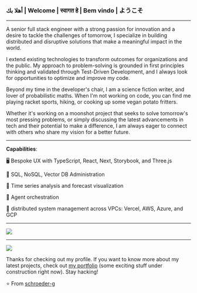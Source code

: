 
### أهلا بك | Welcome | स्वागत हे  | Bem vindo | ようこそ  


----

A senior full stack engineer with a strong passion for innovation and a desire to tackle the challenges of tomorrow, I specialize in building distributed and disruptive solutions that make a meaningful impact in the world.

I extend existing technologies to transform outcomes for organizations and the public. My approach to problem-solving is grounded in first principles thinking and validated through Test-Driven Development, and I always look for opportunities to optimize and improve my code.

Beyond my time in the developer's chair, I am a science fiction writer,  and lover of probabilistic maths. When I'm not working on code, you can find me playing racket sports, hiking, or cooking up some vegan potato fritters.

Whether it's working on a moonshot project that seeks to solve tomorrow's most pressing problems, or simply discussing the latest advancements in tech and their potential to make a difference, I am always eager to connect with others who share my vision for a better future.

-----


**Capabilities**:

🖥️ Bespoke UX with TypeScript, React, Next, Storybook, and Three.js 

💾 SQL, NoSQL, Vector DB Administration

🐼 Time series analysis and forecast visualization

🤖 Agent orchestration

🚀 distributed system management across VPCs: Vercel, AWS, Azure, and GCP 

-----

<a href="https://github.com/schroeder-g">
  <img src="https://github-readme-stats.vercel.app/api?username=schroeder-g&show_icons=true&hide_border=true" />
</a>

---

<a href="https://github.com/schroeder-g">
  <img src="https://github-readme-stats.vercel.app/api/top-langs/?username=schroeder-g&layout=compact" />
</a>


Thanks for checking out my profile. If you want to know more about my latest projects, check out [my portfolio](http://alex-g.com) (some exciting stuff under construction right now). Stay hacking!

⭐️ From [schroeder-g](https://github.com/schroeder-g)
